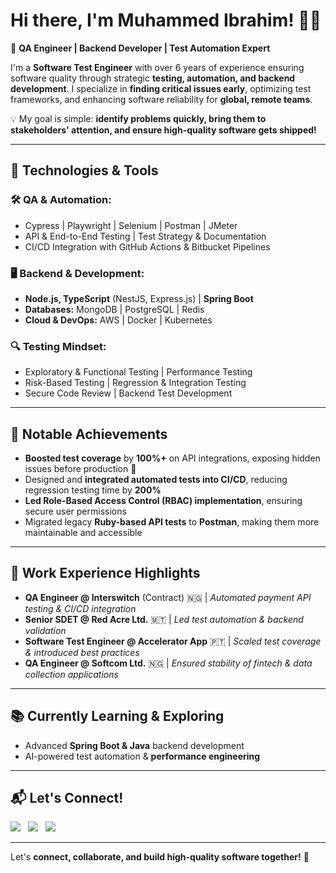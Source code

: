 # Hi there, I'm Muhammed Ibrahim! 👋🏼

🚀 **QA Engineer | Backend Developer | Test Automation Expert**

I'm a **Software Test Engineer** with over 6 years of experience ensuring software quality through strategic **testing, automation, and backend development**. I specialize in **finding critical issues early**, optimizing test frameworks, and enhancing software reliability for **global, remote teams**.

💡 My goal is simple: **identify problems quickly, bring them to stakeholders' attention, and ensure high-quality software gets shipped!**

---

## 🔧 Technologies & Tools

### **🛠 QA & Automation:**
- Cypress | Playwright | Selenium | Postman | JMeter
- API & End-to-End Testing | Test Strategy & Documentation
- CI/CD Integration with GitHub Actions & Bitbucket Pipelines

### **🖥 Backend & Development:**
- **Node.js, TypeScript** (NestJS, Express.js) | **Spring Boot**
- **Databases:** MongoDB | PostgreSQL | Redis
- **Cloud & DevOps:** AWS | Docker | Kubernetes

### **🔍 Testing Mindset:**
- Exploratory & Functional Testing | Performance Testing
- Risk-Based Testing | Regression & Integration Testing
- Secure Code Review | Backend Test Development

---

## 🌟 **Notable Achievements**
- **Boosted test coverage** by **100%+** on API integrations, exposing hidden issues before production 🚀
- Designed and **integrated automated tests into CI/CD**, reducing regression testing time by **200%**
- **Led Role-Based Access Control (RBAC) implementation**, ensuring secure user permissions
- Migrated legacy **Ruby-based API tests** to **Postman**, making them more maintainable and accessible

---

## 📍 **Work Experience Highlights**
- **QA Engineer @ Interswitch** (Contract) 🇳🇬 | *Automated payment API testing & CI/CD integration*
- **Senior SDET @ Red Acre Ltd.** 🇲🇹 | *Led test automation & backend validation*
- **Software Test Engineer @ Accelerator App** 🇵🇹 | *Scaled test coverage & introduced best practices*
- **QA Engineer @ Softcom Ltd.** 🇳🇬 | *Ensured stability of fintech & data collection applications*

---

## 📚 **Currently Learning & Exploring**
- Advanced **Spring Boot & Java** backend development
- AI-powered test automation & **performance engineering**

---

## 📬 **Let's Connect!**
<p align="left">
  <a href="https://www.linkedin.com/in/ovansa/"><img src="https://img.shields.io/badge/LinkedIn-%230077B5.svg?&style=for-the-badge&logo=linkedin&logoColor=white" /></a>&nbsp;&nbsp;
  <a href="mailto:aminmuhammad18@gmail.com"><img src="https://img.shields.io/badge/Email-%23D14836.svg?&style=for-the-badge&logo=gmail&logoColor=white" /></a>&nbsp;&nbsp;
  <a href="https://github.com/ovansa"><img src="https://img.shields.io/badge/GitHub-%2312100E.svg?&style=for-the-badge&logo=github&logoColor=white" /></a>
</p>

---

Let's **connect, collaborate, and build high-quality software together!** 🚀

